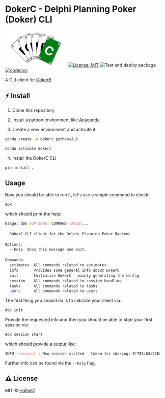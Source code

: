 # DokerC - Delphi Planning Poker (Doker) CLI
![DokerC Logo](img/Doker_Logo_DokerC_small.png?raw=true)
[![License: MIT](https://img.shields.io/badge/License-MIT-blue.svg)](https://opensource.org/licenses/MIT)
![Test and deploy package](https://github.com/HaRo87/dokerc/workflows/Test%20and%20deploy%20package/badge.svg)
[![codecov](https://codecov.io/gh/HaRo87/dokerc/branch/main/graph/badge.svg?token=QU0YSFNZQ8)](https://codecov.io/gh/HaRo87/dokerc)

A CLI client for [DokerB](https://github.com/HaRo87/dokerb)

## ⚡️ Install

1. Clone this repository

2. Install a python environment like [Anaconda](https://www.anaconda.com/)

3. Create a new environment and activate it

```bash
conda create -n dokerc python=3.8
```

```bash
conda activate dokerc
```

4. Install the DokerC CLI

```bash
pip install .
```

## Usage

Now you should be able to run it, let's use a simple command to check:

```bash
dok
```

which should print the help:

```bash
Usage: dok [OPTIONS] COMMAND [ARGS]...

  DokerC CLI client for the Delphi Planning Poker Backend

Options:
  --help  Show this message and exit.

Commands:
  estimates  All commands related to estimates
  info       Provides some general info about DokerC
  init       Initialize DokerC - mainly generating the config
  session    All commands related to session handling
  tasks      All commands related to tasks
  users      All commands related to users
```

The first thing you should do is to initialize your client via:

```bash
dok init
```

Provide the requested info and then you should be able to start your 
first session via:

```bash
dok session start
```

which should provide a output like:

```bash
INFO [session] : New session started - token for sharing: 5f785c62a22638f3138585b634da81e2
```

Further info can be found via the `--help` flag.

## ⚠️ License

MIT &copy; [HaRo87](https://github.com/HaRo87).